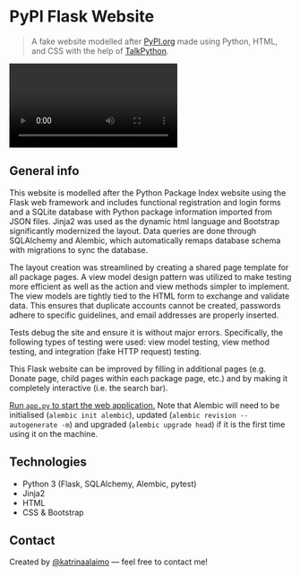 # PyPI Flask Website 

> A fake website modelled after [PyPI.org](https://pypi.org/) made using Python, HTML, and CSS with the help of [TalkPython](https://talkpython.fm/).

![PyPI Flask Website by Katrina Alaimo](https://video.wixstatic.com/video/d051dc_3991c67351ad4c2ba584f7aeda0f07fd/1080p/mp4/file.mp4)

## General info

This website is modelled after the Python Package Index website using the Flask web framework and includes functional registration and login forms and a SQLite database with Python package information imported from JSON files. Jinja2 was used as the dynamic html language and Bootstrap significantly modernized the layout. Data queries are done through SQLAlchemy and Alembic, which automatically remaps database schema with migrations to sync the database. 

The layout creation was streamlined by creating a shared page template for all package pages. A view model design pattern was utilized to make testing more efficient as well as the action and view methods simpler to implement. The view models are tightly tied to the HTML form to exchange and validate data. This ensures that duplicate accounts cannot be created, passwords adhere to specific guidelines, and email addresses are properly inserted. 

Tests debug the site and ensure it is without major errors. Specifically, the following types of testing were used: view model testing, view method testing, and integration (fake HTTP request) testing. 

This Flask website can be improved by filling in additional pages (e.g. Donate page, child pages within each package page, etc.) and by making it completely interactive (i.e. the search bar).

<u>Run `app.py` to start the web application.</u> Note that Alembic will need to be initialised (`alembic init alembic`), updated (`alembic revision --autogenerate -m`) and upgraded (`alembic upgrade head`) if it is the first time using it on the machine. 

## Technologies

- Python 3 (Flask, SQLAlchemy, Alembic, pytest)
- Jinja2
- HTML
- CSS & Bootstrap

## Contact

Created by [@katrinaalaimo](https://www.katrinaalaimo.com/) — feel free to contact me!
